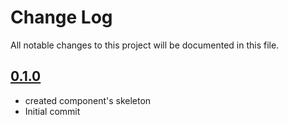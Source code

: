 # Change Log

All notable changes to this project will be documented in this file.

## [0.1.0](https://github.com/code-dot-org/code-dot-org/pull/55514)
* created component's skeleton
* Initial commit
